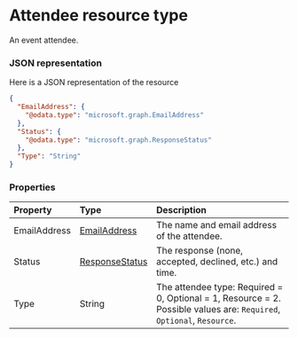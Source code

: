 # Attendee resource type

An event attendee.

### JSON representation

Here is a JSON representation of the resource

```json
{
  "EmailAddress": {
    "@odata.type": "microsoft.graph.EmailAddress"
  },
  "Status": {
    "@odata.type": "microsoft.graph.ResponseStatus"
  },
  "Type": "String"
}

```
### Properties
| Property	   | Type	|Description|
|:---------------|:--------|:----------|
|EmailAddress|[EmailAddress](emailaddress.md)|The name and email address of the attendee.|
|Status|[ResponseStatus](responsestatus.md)|The response (none, accepted, declined, etc.) and time.|
|Type|String|The attendee type: Required = 0, Optional = 1, Resource = 2. Possible values are: `Required`, `Optional`, `Resource`.|

<!-- uuid: 4b1dd810-dd85-4b4c-bfa5-7dfec1b739ed
2015-10-12 21:29:59 UTC -->